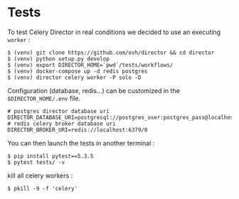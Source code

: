 Tests
=====

To test Celery Director in real conditions we decided to use an executing `worker` :

```
$ (venv) git clone https://github.com/ovh/director && cd director
$ (venv) python setup.py develop
$ (venv) export DIRECTOR_HOME=`pwd`/tests/workflows/
$ (venv) docker-compose up -d redis postgres
$ (venv) director celery worker -P solo -D
```

Configuration (database, redis...) can be customized in the `$DIRECTOR_HOME/.env` file.

```
# postgres director database uri
DIRECTOR_DATABASE_URI=postgresql://postgres_user:postgres_pass@localhost:5432/director_db
# redis celery broker database uri
DIRECTOR_BROKER_URI=redis://localhost:6379/0
```

You can then launch the tests in another terminal :

```
$ pip install pytest==5.3.5
$ pytest tests/ -v
```

kill all celery workers :

```
$ pkill -9 -f 'celery'
```
